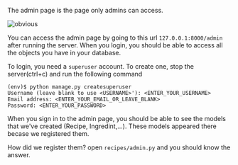 The admin page is the page only admins can access.

![obvious](https://media.makeameme.org/created/captain-obvious-approves-5bd0ce.jpg)

You can access the admin page by going to this url `127.0.0.1:8000/admin` after running the server. When you login, you should be able to access all the objects you have in your database.

To login, you need a `superuser` account. To create one, stop the server(ctrl+c) and run the following command

```shell
(env)$ python manage.py createsuperuser
Username (leave blank to use <USERNAME>'): <ENTER_YOUR_USERNAME>
Email address: <ENTER_YOUR_EMAIL_OR_LEAVE_BLANK>
Password: <ENTER_YOUR_PASSWORD>
```

When you sign in to the admin page, you should be able to see the models that we've created (Recipe, Ingredint,...). These models appeared there becase we registered them.

How did we register them? open `recipes/admin.py` and you should know the answer.